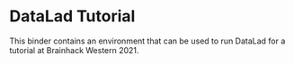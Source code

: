 # DataLad Tutorial

This binder contains an environment that can be used to run DataLad for a tutorial at Brainhack Western 2021.
